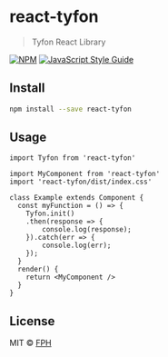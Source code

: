 # react-tyfon

> Tyfon React Library

[![NPM](https://img.shields.io/npm/v/react-tyfon.svg)](https://www.npmjs.com/package/react-tyfon) [![JavaScript Style Guide](https://img.shields.io/badge/code_style-standard-brightgreen.svg)](https://standardjs.com)

## Install

```bash
npm install --save react-tyfon
```

## Usage

```tsx
import Tyfon from 'react-tyfon'

import MyComponent from 'react-tyfon'
import 'react-tyfon/dist/index.css'

class Example extends Component {
  const myFunction = () => {
    Tyfon.init()
    .then(response => {
        console.log(response);
    }).catch(err => {
        console.log(err);
    });
  }
  render() {
    return <MyComponent />
  }
}
```

## License

MIT © [FPH](https://github.com/emanuelemoccia)

